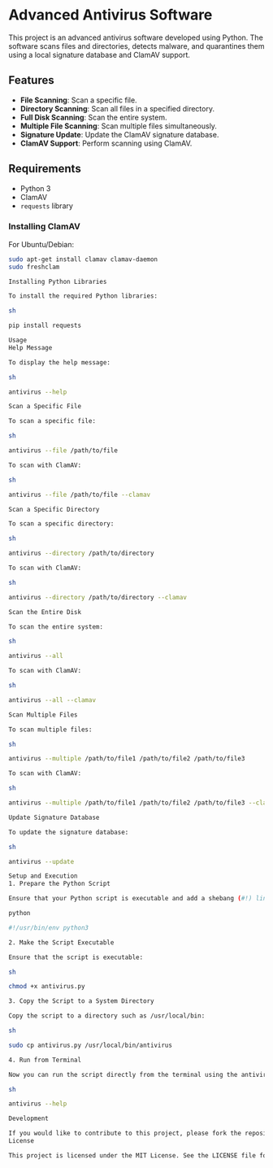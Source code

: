# Advanced Antivirus Software

This project is an advanced antivirus software developed using Python. The software scans files and directories, detects malware, and quarantines them using a local signature database and ClamAV support.

## Features

- **File Scanning**: Scan a specific file.
- **Directory Scanning**: Scan all files in a specified directory.
- **Full Disk Scanning**: Scan the entire system.
- **Multiple File Scanning**: Scan multiple files simultaneously.
- **Signature Update**: Update the ClamAV signature database.
- **ClamAV Support**: Perform scanning using ClamAV.

## Requirements

- Python 3
- ClamAV
- `requests` library

### Installing ClamAV

For Ubuntu/Debian:
```sh
sudo apt-get install clamav clamav-daemon
sudo freshclam

Installing Python Libraries

To install the required Python libraries:

sh

pip install requests

Usage
Help Message

To display the help message:

sh

antivirus --help

Scan a Specific File

To scan a specific file:

sh

antivirus --file /path/to/file

To scan with ClamAV:

sh

antivirus --file /path/to/file --clamav

Scan a Specific Directory

To scan a specific directory:

sh

antivirus --directory /path/to/directory

To scan with ClamAV:

sh

antivirus --directory /path/to/directory --clamav

Scan the Entire Disk

To scan the entire system:

sh

antivirus --all

To scan with ClamAV:

sh

antivirus --all --clamav

Scan Multiple Files

To scan multiple files:

sh

antivirus --multiple /path/to/file1 /path/to/file2 /path/to/file3

To scan with ClamAV:

sh

antivirus --multiple /path/to/file1 /path/to/file2 /path/to/file3 --clamav

Update Signature Database

To update the signature database:

sh

antivirus --update

Setup and Execution
1. Prepare the Python Script

Ensure that your Python script is executable and add a shebang (#!) line at the top of the file:

python

#!/usr/bin/env python3

2. Make the Script Executable

Ensure that the script is executable:

sh

chmod +x antivirus.py

3. Copy the Script to a System Directory

Copy the script to a directory such as /usr/local/bin:

sh

sudo cp antivirus.py /usr/local/bin/antivirus

4. Run from Terminal

Now you can run the script directly from the terminal using the antivirus command:

sh

antivirus --help

Development

If you would like to contribute to this project, please fork the repository and submit a pull request.
License

This project is licensed under the MIT License. See the LICENSE file for more information.
